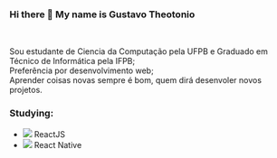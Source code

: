 ### Hi there 👋 My name is Gustavo Theotonio
</br>

Sou estudante de Ciencia da Computação pela UFPB e Graduado em Técnico de Informática pela IFPB;
</br>
Preferência por desenvolvimento web;
</br>
Aprender coisas novas sempre é bom, quem dirá desenvoler novos projetos.
</br>

### Studying:

- <img src="https://img.icons8.com/office/20/000000/react.png"/> ReactJS
- <img src="[https://img.icons8.com/color/20/000000/python--v1.png](https://fei.edu.br/~gwachs/disciplinas/CC4670/slides/Aula05/slides/images/react_native_logo.png)"/> React Native
